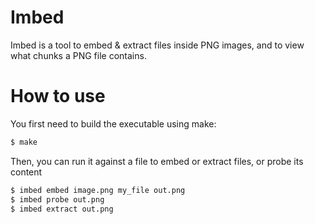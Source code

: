# Imbed

Imbed is a tool to embed & extract files inside PNG images,
and to view what chunks a PNG file contains.

# How to use

You first need to build the executable using make:

```sh
$ make
```

Then, you can run it against a file to embed or extract files, or probe its content

```sh
$ imbed embed image.png my_file out.png
$ imbed probe out.png
$ imbed extract out.png
```

